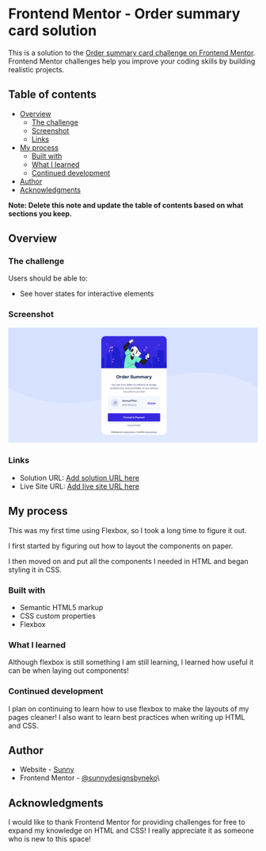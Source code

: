 # Frontend Mentor - Order summary card solution

This is a solution to the [Order summary card challenge on Frontend Mentor](https://www.frontendmentor.io/challenges/order-summary-component-QlPmajDUj). Frontend Mentor challenges help you improve your coding skills by building realistic projects. 

## Table of contents

- [Overview](#overview)
  - [The challenge](#the-challenge)
  - [Screenshot](#screenshot)
  - [Links](#links)
- [My process](#my-process)
  - [Built with](#built-with)
  - [What I learned](#what-i-learned)
  - [Continued development](#continued-development)
- [Author](#author)
- [Acknowledgments](#acknowledgments)

**Note: Delete this note and update the table of contents based on what sections you keep.**

## Overview

### The challenge

Users should be able to:

- See hover states for interactive elements

### Screenshot

![Order Summary Component Desktop View](./order-summary-screenshot.png)

### Links

- Solution URL: [Add solution URL here](https://your-solution-url.com)
- Live Site URL: [Add live site URL here](https://your-live-site-url.com)

## My process
This was my first time using Flexbox, so I took a long time to figure it out. 

I first started by figuring out how to layout the components on paper.

I then moved on and put all the components I needed in HTML and began styling it in CSS. 

### Built with

- Semantic HTML5 markup
- CSS custom properties
- Flexbox

### What I learned

Although flexbox is still something I am still learning, I learned how useful it can be when laying out components!

### Continued development

I plan on continuing to learn how to use flexbox to make the layouts of my pages cleaner! I also want to learn best practices when writing up HTML and CSS.

## Author

- Website - [Sunny](https://github.com/sunnydesignsbyneko)
- Frontend Mentor - [@sunnydesignsbyneko](https://www.frontendmentor.io/profile/sunnydesignsbyneko)\

## Acknowledgments

I would like to thank Frontend Mentor for providing challenges for free to expand my knowledge on HTML and CSS! I really appreciate it as someone who is new to this space!
